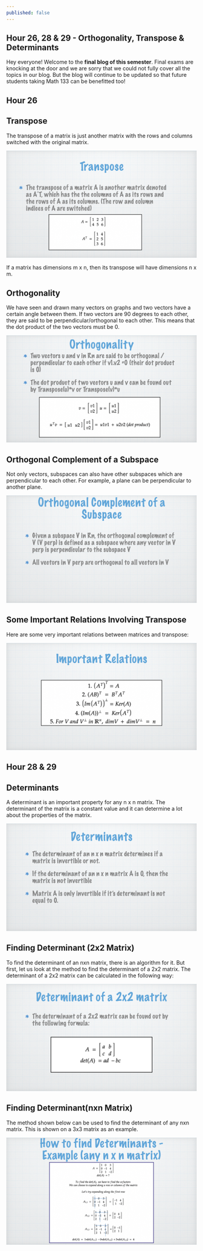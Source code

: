 ```yaml
---
published: false
---
```

## Hour 26, 28 & 29 - Orthogonality, Transpose & Determinants

Hey everyone! Welcome to the **final blog of this semester**. Final exams are knocking at the door and we are sorry that we could not fully cover all the topics in our blog. But the blog will continue to be updated so that future students taking Math 133 can be benefitted too!

## Hour 26 

## Transpose

The transpose of a matrix is just another matrix with the rows and columns switched with the original matrix.

![alt text](https://github.com/nilu-24/nilu-24.github.io/blob/master/_posts/28-29.001.jpeg?raw=true)

If a matrix has dimensions m x n, then its transpose will have dimensions n x m.

## Orthogonality

We have seen and drawn many vectors on graphs and two vectors have a certain angle between them. If two vectors are 90 degrees to each other, they are said to be perpendicular/orthogonal to each other. This means that the dot product of the two vectors must be 0.

![alt text](https://github.com/nilu-24/nilu-24.github.io/blob/master/_posts/28-29.002.jpeg?raw=true)

## Orthogonal Complement of a Subspace

Not only vectors, subspaces can also have other subspaces which are perpendicular to each other. For example, a plane can be perpendicular to another plane.

![alt text](https://github.com/nilu-24/nilu-24.github.io/blob/master/_posts/28-29.003.jpeg?raw=true)

## Some Important Relations Involving Transpose 

Here are some very important relations between matrices and transpose:

![alt text](https://github.com/nilu-24/nilu-24.github.io/blob/master/_posts/28-29.004.jpeg?raw=true)

## Hour 28 & 29

## Determinants

A determinant is an important property for any n x n matrix. The determinant of the matrix is a constant value and it can determine a lot about the properties of the matrix. 

![alt text](https://github.com/nilu-24/nilu-24.github.io/blob/master/_posts/28-29.005.jpeg?raw=true)

## Finding Determinant (2x2 Matrix)
To find the determinant of an nxn matrix, there is an algorithm for it. But first, let us look at the method to find the determinant of a 2x2 matrix.
The determinant of a 2x2 matrix can be calculated in the following way: 

![alt text](https://github.com/nilu-24/nilu-24.github.io/blob/master/_posts/28-29.006.jpeg?raw=true)

## Finding Determinant(nxn Matrix)

The method shown below can be used to find the determinant of any nxn matrix. This is shown on a 3x3 matrix as an example.

![alt text](https://github.com/nilu-24/nilu-24.github.io/blob/master/_posts/28-29.007.jpeg?raw=true)